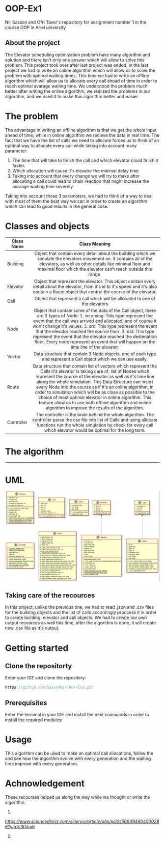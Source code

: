 # OOP-Ex1
Nir Sasson and Ofri Tavor's repository for assignment number 1 in the course OOP in Ariel university 

## About the project
The Elevator scheduling optimization problem have many algorithm and solution and there isn't only one answer which will allow to solve this problem.
This project took over after last project was ended, in the last project we had to write an online algorithm which will allow us to solve the problem with optimal waiting times.
This time we had to write an offline algorithm which will allow us to allocate every call ahead of time in order to reach optimal avarage waiting time.
We understood the problem much better after writing the online algorithm, we realized the problems in our algorithm, and we used it to make this algorithm better and easier.
# The problem
The advantage in writing an offline algorithm is that we get the whole input ahead of time, while in online algorithm we recieve the data in real time.
The fact that we have the list of calls we need to allocate forces us to think of an optimal way to allocate every call while taking into account many parameter:

1. The time that will take to finish the call and which elevator could finish it faster.
2. Which allocation will cause it's elevator the minimal delay time
3. Taking into account that every change we will try to make after allocating a call could lead to chain reaction that might increase the avarage waiting time severely.

Taking into account those 3 parameters, we had to think of a way to deal with most of them the best way we can in order to create an algorithm which can lead to good results in the general case.

# Classes and objects
| Class Name |                                                                                                                                                                                                                                                                       Class Meaning                                                                                                                                                                                                                                                                       |
|------------|:---------------------------------------------------------------------------------------------------------------------------------------------------------------------------------------------------------------------------------------------------------------------------------------------------------------------------------------------------------------------------------------------------------------------------------------------------------------------------------------------------------------------------------------------------------:|
| Building   | Object that contain every detail about the building which we simulate the elevators movement on. It contains all of the elevators,  as well as other details like minimal floor and maximal floor which the elevator can't reach outside this range.                                                                                                                                                                                                                                                                                                      |
| Elevator   | Object that represent the elevator. This object contain every detail about the elevator, from it's id to it's speed and it's also contain a Route object that control the course of the elevator.                                                                                                                                                                                                                                                                                                                                                         |
| Call       | Object that represent a call which will be allocated to one of the elevators                                                                                                                                                                                                                                                                                                                                                                                                                                                                              |
| Node       | Object that contain some of the data of the Call object, there are 3 types of Node: 1. incoming: This type represent the event that the call was arrived and allocated, and of course it won't change it's values. 2. src: This type represent the event that the elevator reached the source floor. 3. dst: This type represent the event that the elevator reached the destenation floor. Every node represent an event that will happen on the time line of the elevator.                                                                              |
| Vector     | Data structure that contain 3 Node objects, one of each type and represent a Call object which we can use easily.                                                                                                                                                                                                                                                                                                                                                                                                                                         |
| Route      | Data structure that contain list of vectors which represent the Calls it's elevator is taking care of, list of Nodes which  represent the course of the elevator as well as it's time line along the whole simulation. This Data Structure can insert every Node into the course as if it's an online algorithm, in order to simulation which will be  as close as possible to the choice of most optimal elevator in online algorithm. This feature allow us to use both offline algorithm and online algorithm to improve the results of the algorithm. |
| Controller | The controller is the brain behind the whole algorithm. The controller parse the csv file into list of Calls and using allocate  functions run the whole simulation by check for every call which elevator would be optimal for the long term.                                                                                                                                                                                                                                                                                                            |

# The algorithm
***  ***

# UML
![UML](/UML.jpeg)


## Taking care of the recources
In this project, unlike the previous one, we had to read .json and .csv files for the building objects and the list of calls accordingly proccess it in order to create building, elevator and call objects.
We had to create our own output recources as well this time, after the algorithm is done, it will create new .csv file as it's output.

# Getting started

## Clone the repositorty
Enter your IDE and clone the repository:
```java
https://github.com/SassonNir/OOP-Ex1.git
```

## Prerequisites
Enter the terminal in your IDE and install the next commands in order to install the required modules:
# Usage
This algorithm can be used to make an optimal call allocations, follow the and see how the algorithm evolve with every generation and the waiting time improve with every generation.

# Achnowledgement
These recourses helped us along the way while we thought or write the algorithm:

1. 
<cite>https://www.sciencedirect.com/science/article/abs/pii/S1568494604000286?via%3Dihub</cite>

2.
<cite></cite>